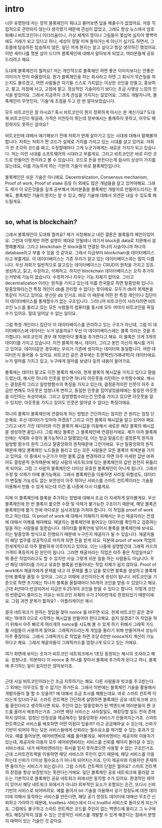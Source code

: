 # intro

너무 유명한데 저는 정작 블록체인이 뭐냐고 물어보면 답을 해줄수가 없었어요. 저랑 직접적으로 관련되지 않는다 생각했기 때문에 관심이 없었고, 그래도 항상 뉴스에서 암호화폐니 비트코인이니 이더리움이니, 가상 세계의 땅이나 그림들이 몇십억 심지어 몇백억에도 거래가 되고 있다고 하니, 세상이 정말 미쳐 돌아가는게 아닌가 싶기도 하면서, 그 흐름에 탑승하든 탑승하지 않든, 일단 저게 뭔지는 알고 싶다고 항상 생각하긴 했었어요. 이번 세미나를 명분 삼아 드디어 블록체인에 대해서 알아보게 되었고, 여러분들께 공유 드리려고 해요.
<br><br>
도대체 블록체인이 뭘까요? 저는 개인적으로 블록체인 하면 좋은 이미지보다는 안좋은 이미지가 먼저 떠올랐어요. 뭔가 블록체인을 하는 회사라고 하면 그 회사가 무슨일을 하는지도 몰르겠고, 어떤 사람들은 자기들 스스로 가치없는 이상한 코인을 만들고, 홍보하고, 팔고, 저점에 사고, 고점에 팔고. 정상적인 기술이라기 보다는 조금 사행성 느낌의 인식을 받았어요. 그래서 지금까지 크게 관심을 가지지는 않았어요. 그래도 개발자니까, 블록체인이 무엇인지, ‘기술’에 초점을 두고 한 번 알아보았습니다.
<br><br>
모두 비트코인은 잘 아시죠? 혹시 비트코인이 뭔지 정확하게 아시는 분 계신가요? 도대체 비트코인이 뭐길래, 가격은 미친듯이 뛰는데 정부에서는 통제하지 못하고, 아무도 해킹하지도 못하는 걸까요?
<br><br>
비트코인에 대해서 얘기해보기 전에 저희가 현재 살아가고 있는 시대에 대해서 말해볼까 합니다.
저희는 저희가 짠 코드가 실제로 가치를 가지고 있는 시대를 살고 있어요. 저희가 한 조각의 코드를 짜고, 수정할때마다 그게 누군가에게는 새로운 가치가 되고 있습니다. 저는 이런 시대를 소프트웨어의 시대라고 부를게요. 그리고 비트코인은 바로 이런 코드로 만들어진 돈이라고 볼 수 있습니다. 코드로 돈을 만든다는게 쉽사리 상상이 가지를 않는데요, 이를 가능하게 하는 기반의 기술이 바로 블록체인입니다.
<br><br>
블록체인은 쉬운 기술은 아니에요.
Decentralization, Consensus mechanism, Proof of work, Proof of stake 등등 이 외에도 많은 개념들을 알고 있어야해요. 그래도 제가 이 모든것들을 깊게 공부해서 여러분들을 블록체인 개발자로 만들어드리지는 못해도, 블록체인 기술이 뭔지는 알 수 있고, 해당 기술에 대해서 의견은 내실 수 있도록 해드릴게요.
<br><br>

## so, what is blockchain?

그래서 블록체인이 도대체 뭘까요? 제가 서칭해보고 내린 결론은 블록들의 체인이었어요. 그런데 이렇게만 하면 설명이 제대로 안될테니 여기서 block을 data로 치환해서 설명해볼게요. 그리고 blockchain 은 block들의 연결된 하나의 사슬이니까 하나의 database라고 부를 수 있을 것 같아요. 그래서 지금부터 blockchain을 데이터베이스라고 부를게요. 이 데이터베이스는 기존 우리가 알고 있는 데이터베이스와는 많이 다릅니다. 우선 저희가 일반적으로 알고있는 데이터베이스는 CRUD의 원칙을 가지고 있죠. 생성하고, 읽고, 수정하고, 삭제하고. 하지만 blockchain 데이터베이스는 오직 추가하는거밖에 기능이 없습니다. 수정하거나 지우는 기능 자체가 없어요. 그리고 decentralization 이라는 원칙을 가지고 있는데 이를 한국말로 하면 탈중앙화 입니다. 탈중앙화라는건 특정 개인이 db를 관리할 수 없다는 뜻이에요. 모두가 db의 복제본을 똑같이 가지고 있어요. 분산된 db 인거죠. 바로 이 때문에 어떤 한 특정 개인이나 집단이 이 데이터베이스를 통제할수가 없는 구조입니다. 그러니까 비트코인이 사라지려면 비트코인 노드를 돌리고 있는 모든 사람들의 컴퓨터를 동시에 모두 꺼야지 비트코인을 죽일수가 있어요. 절대 일어날 수 없는 일이요.
<br><br>
그럼 특정 개인이나 집단이 이 데이터베이스를 관리하고 있는 구조가 아닌데, 그럼 이 데이터베이스에 데이터는 누가 넣을까요? 우선 이 데이터베이스에는 블록 이라는 것을 추가합니다. 비트코인의 경우 매 10분마다 블록을 추가한다고 해요. 이 블록은 크게 3개의 데이터를 가지고 있습니다. 이전 블록의 해시, 데이터, 그리고 본인 자신의 해시를 가지고 있어요. 데이터같은 경우에는 우리가 기존에 생각하는 데이터와 동일합니다. 어떤 데이터든지 들어올 수 있어요. 비트코인 같은 경우에는 트랜잭션(거래내역)이 데이터에요. 누가 얼마를 가지고 있고, 누구에게 얼마를 보냈다 등의 내용이 들어가요.
<br><br>
블록에는 데이터 말고도 이전 블록의 해시와, 현재 블록의 해시값을 가지고 있다고 말씀 드렸는데, 해시란 하나의 인풋을 받으면 하나의 아웃풋을 리턴하는 수학함수에요. 해시는 결정론적 그리고 일방향함수의 특징을 가지고 있는데, 결정론적이란 인풋이 아주 조금만 변해도 아웃풋은 엄청나게 변하고, 동일한 인풋을 집어넣었을때에는 동일한 아웃풋을 리턴하는 속성이에요. 그리고 일방향함수라는건 인풋을 가지고 있으면 아웃풋을 알 수 있지만, 아웃풋을 가지고 있어도 인풋은 알아낼 수 없다는 특징이에요.
<br><br>
하나의 블록이 블록체인에 연결되게 하는 방법은 간단하지는 않지만 큰 원리는 엄청 단순해요. 우선 데이터가 있어야 하겠죠? 그리고 이전 블록의 해시값을 알고 있어야 해요. 그리고 내가 가진 데이터와 이전 블록의 해시값을 이용해서 새로운 해당 블록의 해시값을 생성하면 끝입니다. 그럼 해당 블록은 그 블록체인에 연결된거에요. 제가 아까 블록체인에는 삭제와 수정이 불가능하다고 말했었는데, 이는 방금 말씀드린 결정론적 원칙과 일방향 함수의 원칙 그리고 탈중앙화의 원칙때문에 그런거에요. 우선 탈중앙화의 원칙 때문에 해당 블록체인 노드들을 돌리고 있는 모든 사람들은 모든 블록의 복제본을 가지고 있어요. 이 중에서 누군가가 어떤 블록 값을 변경하려고 하면 아주 미세한 값만 바뀌어도 결정론적 원칙때문에 해당 사람의 네트워크에 있는 블록체인의 값만 완전히 뒤틀리게 되어요. 그럼 그 사람의 블록체인은 더이상 유효한 블록체인이 아니게 됩니다. 그래서 수정 및 삭제가 아예 불가능해요. 그래서 블록체인을 이용하면 사라질 위험성도, 데이터가 변질될 가능성도 없는 보안성이 아주 뛰어난 서비스를 스마트 컨트랙이라는 기술을 이용해서 만들 수 있게 되는데 이건 좀 나중에 다시 다룰게요.
<br><br>
이제 이 블록체인에 블록을 추가하는 방법에 대해서 조금 더 자세하게 알아볼게요. 우선 블록체인에 한 번 블록이 붙으면 수정 및 삭제가 불가능한 구조이기 때문에, 해당 블록은 블록체인에 붙기 전에 까다로운 심사과정을 거쳐야 합니다. 이 작업을 proof of work 라고 하는데요. 이 proof of work 에 대해서 이해하기 위해서는 우선 채굴자라는 컨셉에 대해서 이해를 해야해요. 채굴자는 블록체인에 들어오는 데이터를 확인하고 검증하는 일을 하는 사람들을 일컫습니다. 데이터를 블록안에 넣어서 블록을 블록체인에 보내요. 이는 탈중앙화 방식으로 진행되기 때문에 누구든지 채굴자가 될 수 있습니다. 채굴자들이 해당 업무를 성공적으로 마치게 되면 돈을 받게 되요. 덕분에 proof of work 작업이 전세계적으로 아주 활발하게 이루어지고 있어요. 이는 나중에 설명할건데 그래픽 카드의 가격이 폭등하게 된 원인이 됩니다. 그러면 채굴자라는 직업은 아주 좋은 직업일까요? 뭐 좋은 직업이라고도 할 수 있지만 사실 그렇게 쉬운 일을 하는 사람들도 아닙니다. 우선 해당 데이터를 가지고 유효한 블록을 만들어내는 작업 자체가 쉽지 않아요. Proof of work에서 채굴자에게 문제를 내고 이 문제를 풀고 답을 찾으면 블록을 생성하고 블록체인에 블록을 올릴 수 있어요. 그리고 이때에 코인이라는게 생성이 됩니다. 비트코인을 기준으로 하면 초기에는 하나의 블록을 올릴때마다 50개의 코인을 받을 수 있었다고 해요. 근데 4년마다 반감되어서 지금은 6.25개의 코인을 받을 수 있다고 합니다. 이렇게 코인의 반환값이 줄어드는 이유는 비트코인 자체의 수가 2100만개로 한정되있기 때문이에요. 그럼 과연 문제가 뭘까요? - 어플리케이션 예시
<br><br>
결국 네트워크가 원하는 정답을 찾아 nonce 를 바꾸면 되요. 현재 비트코인 같은 경우에는 19개의 0으로 시작하는 해시값을 만들어야 한다고해요. 쉽지 않겠죠? 이 작업을 하기 위해서 아주 빠르게 여러개의 nonce를 시도해 볼 수 있게 하기 위해서 그래픽 카드를 사람들이 사용하게 됬어요. 그래픽카드라는게 게임을 돌리기 위해 만들어져서 성능이 아주 좋잖아요. 그래서 그래픽카드로 작업을 하면 초당 6천만 nonce까지 계산이 가능하다고 해요. 그래서 채굴자들이 그래픽카드를 엄청나게 모으고 있는 거에요.
<br><br>
여기 화면에 보이는 숫자가 비트코인 네트워크에서 1초당 동원되는 해시의 숫자라고 해요. 엄청나죠. 10분마다 이 nonce 중 하나를 찾아서 블록에 추가하게 된다고 하니, 블록에 추가하는 일이 쉽지만은 않아보이죠.
<br><br>

근데 사실 비트코인이라는건 조금 지루하기는 해요. 다른 사람들과 빗코를 주고받는다. 그 외에는 아무것도 할 수 없기는 하거든요. 그래서 이번에는 블록체인 기술을 활용해서 개발자들이 뭘 할 수 있을까? 에 대해서 조금 조사를 해봤는데요. 바로 스마트 컨트랙 이라는게 있더라구요. 스마트 컨트랙은 간단하게 설명하면 블록체인 공유 네트워크에 코드를 올린다라고 생각하시면 되요. 주인이 없는 탈중앙화가 된 백엔드에 여러분들이 짠 코드를 올려서 배포하는거죠. 그러면 해당 서비스는 사라질일도, 해킹당할 일도 전혀 존재하지 않아요. 엄청난 안정성을 제공해주는 탈중앙화된 서비스가 만들어지는거죠. 스마트 컨트랙으로 서비스를 배포하면 어떤 이점이 있을까? 라고 궁금해하실 수 있는데, 신뢰가 기반이 되어야 하는 모든 서비스들에게 신뢰라는 필수요소를 제거할 수 있는 효과가 있어요. 예를 들어보면, 에어비앤비로 예를 들어볼게요. 에어비엔비는 제공자와 이용자가 있는데, 제공자와 이용자 모두 에어비엔비라는 서비스를 신뢰를 해야지 돌아갈 수 있는 서비스에요. 내가 에어비엔비라는 회사를 믿지 못하겠으면 사용할 수 없는 구조인거죠. 근데 스마트컨트랙을 이용하면 해당 서비스의 주인이 없기 때문에, 해당 서비스를 이용하는데 신뢰가 더이상 필수요소가 아니게 되어지는거죠. 단지 제공자와 이용자만 존재하면 돌아가는 서비스가 되는겁니다.
그럼 스마트 컨트랙의 단점은 뭘까요? 스마트 컨트랙의 장점을 항상 보장받지는 못한다는거에요. 일단 블록체인 공유 네트워크에 올라갈 코드는 기본적으로 블록체인 공유 네트워크 위에서만 동작할 수가 있어요. 환경적인 제약이 있어서 해당 네트워크 위에서가 아니라 외부적인 요소가 포함되는 순간, 또다시 신뢰 기반의 서비스로 되어버려요. 예를 들어서 Iot 기술을 이용해서 공기 청정도에 대한 데이터에 의해서 동작하는 서비스를 만든다면, 해당 공기 청정도 데이터에 대해선 무조건 신뢰하고 가야하기 때문에, trustless 서비스에서 다시 trustful 서비스로 돌아오게 되는거죠.
그럼에도 불구하고 스마트 컨트랙은 코드를 주인이 없는 백엔드에 올리고 그 누구에게도 해킹당하지 않을 수 있는 안정적인 서비스를 개발할 수 있게 해준다는 점에서 분명히 매력이 있는 기술인 것 같아요.
<br><br>
